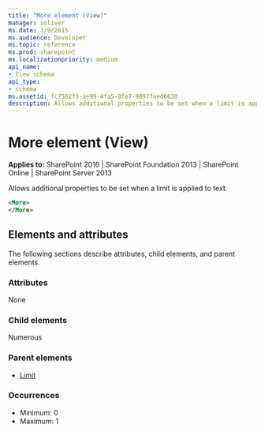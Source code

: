 ```yaml
---
title: "More element (View)"
manager: soliver
ms.date: 3/9/2015
ms.audience: Developer
ms.topic: reference
ms.prod: sharepoint
ms.localizationpriority: medium
api_name:
- View schema
api_type:
- schema
ms.assetid: fc7582f3-ae99-4fa5-8fe7-9897faed6630
description: Allows additional properties to be set when a limit is applied to text.
---
```


# More element (View)

**Applies to:** SharePoint 2016 | SharePoint Foundation 2013 | SharePoint Online | SharePoint Server 2013
  
Allows additional properties to be set when a limit is applied to text.
  
```XML
<More>
</More>
```

## Elements and attributes

The following sections describe attributes, child elements, and parent elements.

### Attributes

None
   
### Child elements

Numerous 
   
### Parent elements

- [Limit](limit-element-view.md)
   
### Occurrences

- Minimum: 0
- Maximum: 1  

<br/> 
   

